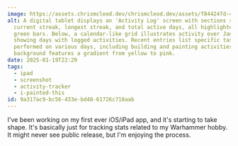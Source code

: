```yaml
---
image: https://assets.chrismcleod.dev/chrismcleod.dev/assets/f84424fd-491d-4347-8d6a-6010b810b747.PNG
alt: A digital tablet displays an 'Activity Log' screen with sections showing a
  current streak, longest streak, and total active days, all highlighted with
  green bars. Below, a calendar-like grid illustrates activity over January,
  showing days with logged activities. Recent entries list specific tasks
  performed on various days, including building and painting activities. The
  background features a gradient from yellow to pink.
date: 2025-01-19T22:29
tags:
  - ipad
  - screenshot
  - activity-tracker
  - i-painted-this
id: 9a317ac9-bc56-433e-bd48-61726c718aab
---
```


I've been working on my first ever iOS/iPad app, and it's starting to take shape. It's basically just for tracking stats related to my Warhammer hobby. It might never see public release, but I'm enjoying the process.